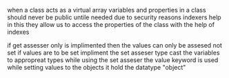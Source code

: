 when a class acts as a virtual array
variables and properties in a class should never be public untile needed due to security reasons
indexers help in this they allow us to access the properties of the class with the help of indexes 

if get assesser only is implimented then the values can only be assesed not set
if values are to be set impliment the set asseser 
type cast the variables to appropreat types while using the set asseser
the value keyword is used while setting values to the objects it hold the datatype "object"